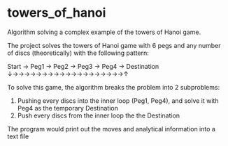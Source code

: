 # towers_of_hanoi
Algorithm solving a complex example of the towers of Hanoi game.

The project solves the towers of Hanoi game with 6 pegs and any number of discs (theoretically) with the following pattern:

Start → Peg1 → Peg2 → Peg3 → Peg4 → Destination
           ↓→→→→→→→→→→→→→→→→→→→↑
           
To solve this game, the algorithm breaks the problem into 2 subproblems:
  1. Pushing every discs into the inner loop (Peg1, Peg4), and solve it with Peg4 as the temporary Destination
  2. Push every discs from the inner loop the the Destination

The program would print out the moves and analytical information into a text file
